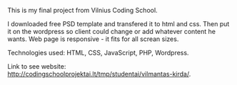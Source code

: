 This is my final project from Vilnius Coding School.

I downloaded free PSD template and transfered it to html and css.
Then put it on the wordpress so client could change or add whatever content he wants.
Web page is responsive - it fits for all screan sizes.

Technologies used:
HTML,
CSS,
JavaScript,
PHP,
Wordpress.

Link to see website: http://codingschoolprojektai.lt/tmp/studentai/vilmantas-kirda/.
